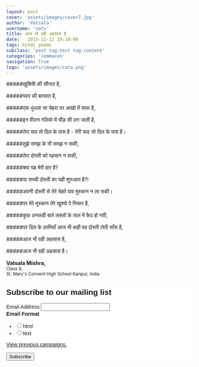 ```yaml
---
layout: post
cover: 'assets/images/cover7.jpg'
author: 'Vatsala'
username: 'vats'
title: आज भी वही अहसास है
date:   2015-11-12 19:18:00
tags: hindi poems
subclass: 'post tag-test tag-content'
categories: 'commacen'
navigation: True
logo: 'assets/images/cata.png'
---
```


#####खुशियोे की सौगात है,

#####प्यार की बरसात है,

#####एक धुंधला सा चेहरा पर आखो में साफ है,

#####इन वीरान गलियो में भीड़ सी लग जाती है,

#####तेरा याद तो दिल के पास है - तेरी याद जो दिल के पास है। 


#####तुझे समझ के भी समझ न सकी,

#####तेरा दोस्ती को पहचान न सकी,

#####क्या यह मेरी हार है?

#####या सच्ची दोस्ती का यही शुरुआत है?!


#####अपनी दोस्ती से तेरे चेहरे पाव मुस्कान न ला सकी।

#####पर मेरे मुस्कान  तेरे खुश्यो पे निसार है,

#####कुछ अनकही बाते लफ़्ज़ों के ताल में कैद हो गयी,

#####पर दिल के दरमियाँ आज भी कही वह दोस्ती लेती साँस है,

#####आज भी वही अहसास है,

#####आज भी वही अहसास है। 



**Vatsala Mishra,**  
<sub>Class 8,  
St. Mary's Convent High School
Kanpur, India</sub>

<!-- Begin MailChimp Signup Form -->
<link href="//cdn-images.mailchimp.com/embedcode/classic-081711.css" rel="stylesheet" type="text/css">
<style type="text/css">
	#mc_embed_signup{background:#fff; clear:left; font:14px Helvetica,Arial,sans-serif; }
	/* Add your own MailChimp form style overrides in your site stylesheet or in this style block.
	   We recommend moving this block and the preceding CSS link to the HEAD of your HTML file. */
</style>
<div id="mc_embed_signup">
<form action="//eepurl.us12.list-manage.com/subscribe/post?u=8bde9c24ca91faeb65ba42ca1&amp;id=279a7bec7d" method="post" id="mc-embedded-subscribe-form" name="mc-embedded-subscribe-form" class="validate" target="_blank" novalidate>
    <div id="mc_embed_signup_scroll">
	<h2>Subscribe to our mailing list</h2>
<div class="mc-field-group">
	<label for="mce-EMAIL">Email Address </label>
	<input type="email" value="" name="EMAIL" class="required email" id="mce-EMAIL">
</div>
<div class="mc-field-group input-group">
    <strong>Email Format </strong>
    <ul><li><input type="radio" value="html" name="EMAILTYPE" id="mce-EMAILTYPE-0"><label for="mce-EMAILTYPE-0">html</label></li>
<li><input type="radio" value="text" name="EMAILTYPE" id="mce-EMAILTYPE-1"><label for="mce-EMAILTYPE-1">text</label></li>
</ul>
</div>
<p><a href="http://us12.campaign-archive1.com/home/?u=8bde9c24ca91faeb65ba42ca1&id=279a7bec7d" title="View previous campaigns">View previous campaigns.</a></p>
	<div id="mce-responses" class="clear">
		<div class="response" id="mce-error-response" style="display:none"></div>
		<div class="response" id="mce-success-response" style="display:none"></div>
	</div>
    <div class="clear"><input type="submit" value="Subscribe" name="subscribe" id="mc-embedded-subscribe" class="button"></div>
    </div>
</form>
</div>

<!--End mc_embed_signup-->
